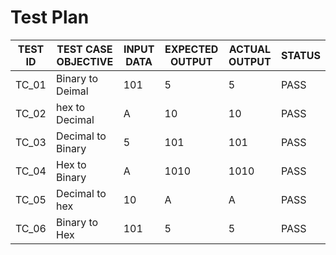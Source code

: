 # Test Plan
|TEST ID|	TEST CASE OBJECTIVE|	INPUT DATA	|EXPECTED OUTPUT|	ACTUAL OUTPUT	|STATUS|
|-------|--------------------|--------------|---------------|---------------|------|
|TC_01  |Binary to Deimal    |101           |5              |5              |PASS  |
|TC_02  |hex to Decimal      |A             |10             |10             |PASS  |
|TC_03  |Decimal to Binary   |5             |101            |101            |PASS  |
|TC_04  |Hex to Binary       |A             |1010           |1010           |PASS  |
|TC_05  |Decimal to hex      |10            |A              |A              |PASS  |
|TC_06  |Binary to Hex       |101           |5              |5              |PASS  |

